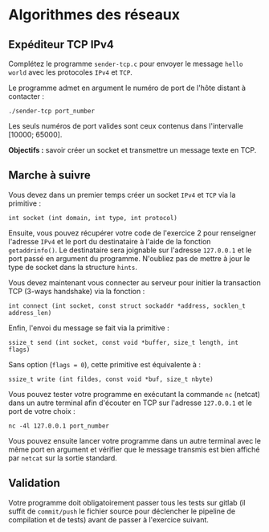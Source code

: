 # Algorithmes des réseaux

## Expéditeur TCP IPv4

Complétez le programme `sender-tcp.c` pour envoyer le message `hello world` avec les protocoles `IPv4` et `TCP`.

Le programme admet en argument le numéro de port de l'hôte distant à contacter :

    ./sender-tcp port_number

Les seuls numéros de port valides sont ceux contenus dans l'intervalle [10000; 65000].

**Objectifs :** savoir créer un socket et transmettre un message texte en TCP.

## Marche à suivre

Vous devez dans un premier temps créer un socket `IPv4` et `TCP` via la primitive :

    int socket (int domain, int type, int protocol)

Ensuite, vous pouvez récupérer votre code de l'exercice 2 pour renseigner l'adresse `IPv4` et le port du destinataire à l'aide de la fonction `getaddrinfo()`. Le destinataire sera joignable sur l'adresse `127.0.0.1` et le port passé en argument du programme. N'oubliez pas de mettre à jour le type de socket dans la structure `hints`.

Vous devez maintenant vous connecter au serveur pour initier la transaction TCP (3-ways handshake) via la fonction :

    int connect (int socket, const struct sockaddr *address, socklen_t address_len)
    
Enfin, l'envoi du message se fait via la primitive :

    ssize_t send (int socket, const void *buffer, size_t length, int flags)

Sans option (`flags = 0`), cette primitive est équivalente à :

    ssize_t write (int fildes, const void *buf, size_t nbyte)

Vous pouvez tester votre programme en exécutant la commande `nc` (netcat) dans un autre terminal afin d'écouter en TCP sur l'adresse `127.0.0.1` et le port de votre choix :

    nc -4l 127.0.0.1 port_number

Vous pouvez ensuite lancer votre programme dans un autre terminal avec le même port en argument et vérifier que le message transmis est bien affiché par `netcat` sur la sortie standard.

## Validation

Votre programme doit obligatoirement passer tous les tests sur gitlab (il suffit de `commit/push` le fichier source pour déclencher le pipeline de compilation et de tests) avant de passer à l'exercice suivant.
